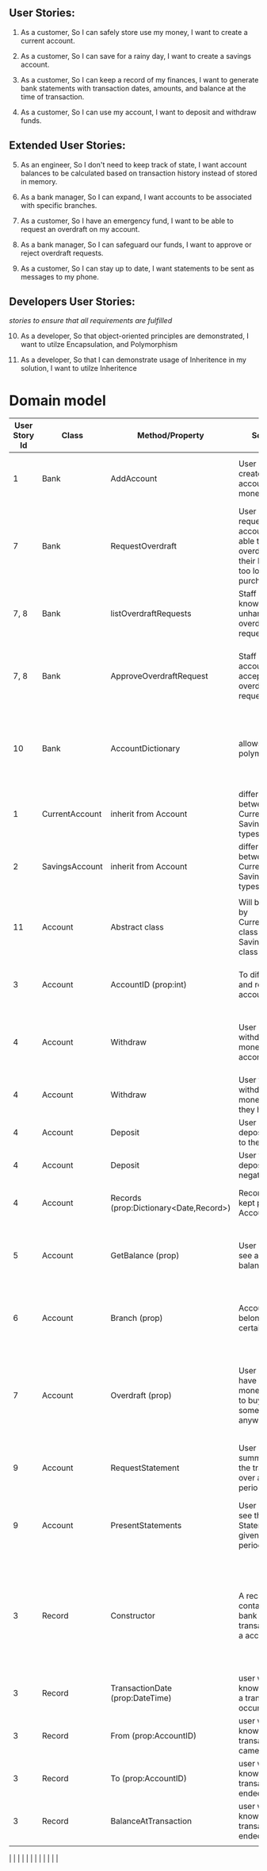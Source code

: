 
## User Stories: 

1. As a customer,
So I can safely store use my money,
I want to create a current account.

2. As a customer,
So I can save for a rainy day,
I want to create a savings account.

3. As a customer,
So I can keep a record of my finances,
I want to generate bank statements with transaction dates, amounts, and balance at the time of transaction.

4. As a customer,
So I can use my account,
I want to deposit and withdraw funds.

## Extended User Stories: 

5. As an engineer,
So I don't need to keep track of state,
I want account balances to be calculated based on transaction history instead of stored in memory.

6. As a bank manager,
So I can expand,
I want accounts to be associated with specific branches.

7. As a customer,
So I have an emergency fund,
I want to be able to request an overdraft on my account.

8. As a bank manager,
So I can safeguard our funds,
I want to approve or reject overdraft requests.

9. As a customer,
So I can stay up to date,
I want statements to be sent as messages to my phone.

## Developers User Stories: 
*stories to ensure that all requirements are fulfilled*

10. As a developer,
So that object-oriented principles are demonstrated, 
I want to utilze Encapsulation, and Polymorphism

11. As a developer,
So that I can demonstrate usage of Inheritence in my solution,
I want to utilze Inheritence


# Domain model

| User Story Id | Class            | Method/Property             | Scenario                                                                                                  | Output                                                                                |
|---------------|------------------|-----------------------------|-----------------------------------------------------------------------------------------------------------|---------------------------------------------------------------------------------------|
| 1             |  Bank         | AddAccount            |  User wants to create a account to put money into                                                           | A Personal account is created that can contain currency                                                           |
| 7             |  Bank | RequestOverdraft | User wants to request their account to be able to overdraft when their balance is too low for a purchase | request is collected and awaited to be handled by staff |
| 7, 8             |  Bank | listOverdraftRequests | Staff wants to know all unhandled overdraft requests | a list of overdraft requests is returned and presented |
| 7, 8           |  Bank | ApproveOverdraftRequest | Staff provides a accountID, to accept overdraft request | account will now to be able to overdraw to the requested amount  |
| 10              | Bank | AccountDictionary            | allows for polymorphism  | allows for all accounts subclass instances to be stored in one single container |
|              | |             |  | |
| 1             |  CurrentAccount | inherit from Account | differentiate between Current and Saving account types |  |
| 2             |  SavingsAccount | inherit from Account | differentiate between Current and Saving account types |  |
|              | |             |  | |
| 11             | Account  |  Abstract class  | Will be inherited by CurrentAccount class and SavingsAccount class | |
| 3             |  Account | AccountID (prop:int)             | To differenciate and reference account | A Personal account is created that can contain currency |
| 4             |  Account |  Withdraw | User wants to withdraw money from the acconut | money is withdrawn, given requested amount is present |
| 4             |  Account |  Withdraw | User tries to withdraw more money than they have | no money is withdrawn |
| 4             |  Account |  Deposit | User wants to deposit money to the acconut | money is inserted into the account |
| 4             |  Account |  Deposit | User tries to deposit a negative sum | no money is deposited |
| 4             |  Account |  Records (prop:Dictionary<Date,Record>) | Records are kept per Account | a account stores all its transaction in Records |
| 5             |  Account |  GetBalance (prop) | User request to see account balance | the current balance is calculated based on the records and returned |
| 6             |  Account |  Branch (prop) | Accounts belongs to a certain Branch | the branch of which a account belongs to is definied in the account |
| 7             |  Account | Overdraft (prop) | User does not have any money, but like to buy something anyway. | If Overdraft is setup, money will be withdrawn from that amount until limit is reached |
| 9             |  Account | RequestStatement | User wants a summary of all the transactions over a specific perio of time | a list of Records is returned |
| 9             |  Account | PresentStatements | User wants to see the Statemnt for a given time period | The statement is presented in a terminal (substitute for sms) |
|              | |             |  | |
| 3             | Record |  Constructor           | A record contains  all bank transactions for a account  | purpose to store records  with info regarding transactions, their dates, amounts, balance at the time of transaction |
| 3             | Record |  TransactionDate (prop:DateTime)           | user wants to know what date a transaction occured  | Date is stored in the record |
| 3             | Record |  From (prop:AccountID)           | user wants to know where the transaction came from | From is stored in the record |
| 3             | Record |  To (prop:AccountID)           | user wants to know where the transaction ended up | To stored in the record |
| 3             | Record |  BalanceAtTransaction           | user wants to know where the transaction ended up | To stored in the record |
|              | |             |  | |


|              | |             |  | |
|              | |             |  | |